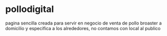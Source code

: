 # pollodigital
pagina sencilla creada para servir en negocio de venta de pollo broaster a domicilio y  especifica a los alrededores, no contamos con local al publico
